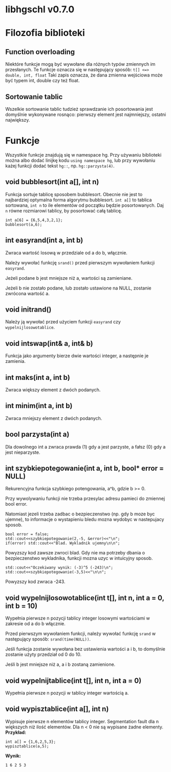 # libhgschl v0.7.0

# Filozofia biblioteki

## Function overloading
Niektóre funkcje mogą być wywołane dla różnych typów zmiennych im przesłanych. Te funkcje oznacza się w następujący sposób:
`t[] <=> double, int, float`
Taki zapis oznacza, że dana zmienna wejściowa może być typem int, double czy też float.

## Sortowanie tablic

Wszelkie sortowanie tablic tudzież sprawdzanie ich posortowania jest domyślnie wykonywane rosnąco: pierwszy element jest najmniejszy, ostatni największy.

# Funkcje

Wszystkie funkcje znajdują się w namespace hg. Przy używaniu biblioteki można albo dodać linijkę kodu `using namespace hg`, lub przy wywołaniu każej funkcji dodać tekst `hg::`, np. `hg::parzysta(4)`.

## void bubblesort(int a[], int n)
Funkcja sortuje tablicę sposobem bubblesort. Obecnie nie jest to najbardziej optymalna forma algorytmu bubblesort.
`int a[]` to tablica sortowana, `int n` to ile elementów od początku będzie posortowanych. Daj `n` równe rozmiarowi tablicy, by posortować całą tablicę.

```
int a[6] = {6,5,4,3,2,1};
bubblesort(a,6);
```

## int easyrand(int a, int b)
Zwraca wartość losową w przedziale od a do b, włącznie.

Należy wywołać funkcję `srand()` przed pierwszym wywołaniem funkcji `easyrand`.

Jeżeli podane b jest mniejsze niż a, wartości są zamieniane.

Jeżeli b nie zostało podane, lub zostało ustawione na NULL, zostanie zwrócona wartość a.

## void initrand()
Należy ją wywołać przed użyciem funkcji `easyrand` czy `wypelnijlosowotablice`.

## void intswap(int& a, int& b)
Funkcja jako argumenty bierze dwie wartości integer, a następnie je zamienia.

## int maks(int a, int b)
Zwraca większy element z dwóch podanych.

## int minim(int a, int b)
Zwraca mniejszy element z dwóch podanych.

## bool parzysta(int a)
Dla dowolnego int a zwraca prawda (1) gdy a jest parzyste, a fałsz (0) gdy a jest nieparzyste.

## int szybkiepotegowanie(int a, int b, bool* error = NULL)
Rekurencyjna funkcja szybkiego potengowania, a^b, gdzie b >= 0.

Przy wywolywaniu funkcji nie trzeba przesylac adresu pamieci do zmiennej bool error.

Natomiast jezeli trzeba zadbac o bezpieczenstwo (np. gdy b moze byc ujemne), to informacje o wystapieniu bledu mozna wydobyc w nastepujacy sposob.

```
bool error = false;
std::cout<<szybkiepotegowanie(2,-5, &error)<<"\n";
if(error) std::cout<<"Blad. Wykladnik ujemny\n\n";
```

Powyzszy kod zawsze zwroci blad. Gdy nie ma potrzeby dbania o bezpieczenstwo wykladnika, funkcji mozna uzyc w intuicyjny sposob.

```
std::cout<<"Oczekiwany wynik: (-3)^5 (-243)\n";
std::cout<<szybkiepotegowanie(-3,5)<<"\n\n";
```

Powyzszy kod zwraca -243.

## void wypelnijlosowotablice(int t[], int n, int a = 0, int b = 10)
Wypełnia pierwsze n pozycji tablicy integer losowymi wartościami w zakresie od a do b włącznie.

Przed pierwszym wywołaniem funkcji, należy wywołać funkcję `srand` w następujący sposób: `srand(time(NULL))`.

Jeśli funkcja zostanie wywołana bez ustawienia wartości a i b, to domyślnie zostanie użyty przedział od 0 do 10.

Jeśli b jest mniejsze niż a, a i b zostaną zamienione.

## void wypelnijtablice(int t[], int n, int a = 0)
Wypełnia pierwsze n pozycji w tablicy integer wartością a.

## void wypisztablice(int a[], int n)
Wypisuje pierwsze n elementów tablicy integer. Segmentation fault dla n większych niż ilość elementów. Dla n < 0 nie są wypisane żadne elementy.
**Przykład:**
```
int a[] = {1,6,2,5,3};
wypisztablice(a,5);
```
**Wynik:**
```
1 6 2 5 3
```